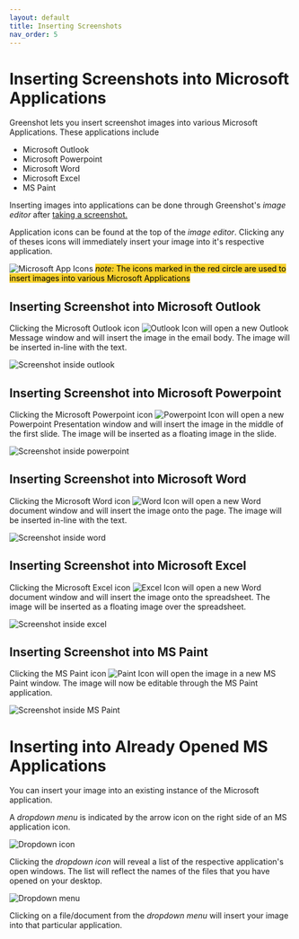 ```yaml
---
layout: default
title: Inserting Screenshots
nav_order: 5
---
```


# Inserting Screenshots into Microsoft Applications

Greenshot lets you insert screenshot images into various Microsoft Applications. These applications include

* Microsoft Outlook
* Microsoft Powerpoint
* Microsoft Word
* Microsoft Excel
* MS Paint

Inserting images into applications can be done through Greenshot's _image editor_ after [taking a screenshot.](./capture)

Application icons can be found at the top of the _image editor_. Clicking any of theses icons will immediately insert your image into it's respective application.

![Microsoft App Icons](../assets/images/msIcons.png)
<span style="background-color:#F7D12E;color:black;">_note:_ The icons marked in the red circle are used to insert images into various Microsoft Applications</span>

## Inserting Screenshot into Microsoft Outlook

Clicking the Microsoft Outlook icon ![Outlook Icon](../assets/images/outlookicon.png) will open a new Outlook Message window and will insert the image in the email body. The image will be inserted in-line with the text.

![Screenshot inside outlook](../assets/images/outlookshot.png)

## Inserting Screenshot into Microsoft Powerpoint

Clicking the Microsoft Powerpoint icon ![Powerpoint Icon](../assets/images/ppicon.png) will open a new Powerpoint Presentation window and will insert the image in the middle of the first slide. The image will be inserted as a floating image in the slide.

![Screenshot inside powerpoint](../assets/images/ppshot.png)

## Inserting Screenshot into Microsoft Word

Clicking the Microsoft Word icon ![Word Icon](../assets/images/wordicon.png) will open a new Word document window and will insert the image onto the page. The image will be inserted in-line with the text.

![Screenshot inside word](../assets/images/wordshot.png)

## Inserting Screenshot into Microsoft Excel

Clicking the Microsoft Excel icon ![Excel Icon](../assets/images/excelicon.png) will open a new Word document window and will insert the image onto the spreadsheet. The image will be inserted as a floating image over the spreadsheet.

![Screenshot inside excel](../assets/images/excelshot.png)

## Inserting Screenshot into MS Paint

Clicking the MS Paint icon ![Paint Icon](../assets/images/painticon.png) will open the image in a new MS Paint window. The image will now be editable through the MS Paint application.

![Screenshot inside MS Paint](../assets/images/paintshot.png)

# Inserting into Already Opened MS Applications

You can insert your image into an existing instance of the Microsoft application.

A _dropdown menu_ is indicated by the arrow icon on the right side of an MS application icon.

![Dropdown icon](../assets/images/dropdownarrow.png)

Clicking the _dropdown icon_ will reveal a list of the respective application's open windows. The list will reflect the names of the files that you have opened on your desktop.

![Dropdown menu](../assets/images/dropdown.png)

Clicking on a file/document from the _dropdown menu_ will insert your image into that particular application.
